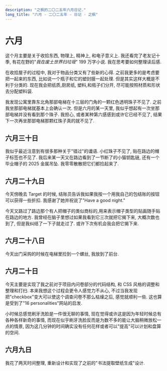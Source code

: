 ```yaml
---
description: "之枫的二〇二五年六月日记."
long_title: "六月 - 二〇二五年 - 日记 - 之枫"
---
```


# 六月

这个月主要是关于收拾东西, 物理上, 精神上, 和电子意义上. 我还看完了老友记十季, 有花在野的"_我在废土世界扫垃圾_" 199 万字小说. 我在思考要如何整理读后感.

在收拾屋子的过程中, 我对于物品分类又有了些新的心得. 之前我更多的是考虑要把一起来的东西, 比如说一个瓶子和它的塑封膜一起处理. 但是其实这样大概是不利于分类的. 现在我会把纸质,厨房纸, 塑料,和瓶子们分开, 尽可能按照材质和形状去分配塑料袋.

我发现公寓里靠东北角那部电梯在十三层的门角的一颗红色透明珠子不见了. 之前我坐那部电梯就基本上会确认一次. 但是六月的某一天里, 我似乎想起有一次坐那部电梯并没有看到那个珠子. 我担心, 或者某种第六感感到或许它已经不见了, 结果下一次再坐那部电梯那颗红珠子真的就不见了.

## 六月三十日

我似乎最近注意到有很多那种关于"错过"的谶语. 小红珠子不见了, 贴在路边的帽子标签也不见了. 我后来某一天又在路边看到了一节断了的小猫钥匙链, 还有一个毕业帽子的 2025 金属吊坠. 我零零散散把它们都捡起来了.

## 六月二十九日

今天傍晚去 Target 的时候, 结账员告诉我如果我按一个用我自己的包结账的按钮可以获得一些折扣. 我感谢了她并祝说了"Have a good night."

今天又路过了路边那个有人把帽子的类似商标的,用来表示帽子类型的贴画随手贴在路边的地方. 我曾经在脑子里想过如果我看到它三次就把它揭下来, 大概次数也到了, 但是我纠结了一下子就走过了. 或许下次有机会我会把它揭下来.

## 六月二十八日

今天出门采购的时候在电梯里捡到一个螺丝, 我放到了前台.

## 六月二十日

今天主要是实现了我之前对于项目内问卷部分的代码结构, 和 CSS 风格的调整和整理和打扫. 本来我想这个过程会更令人感觉力不从心, 不过当我发现把"checkbox"变大可以使这个调查问卷不那么枯燥之后, 感觉就顺利一些. 这也算是受到了"16 personalities"网站的启发.

小时候总感觉刷牙洗脸是一件很无聊的事情, 现在觉得或许这是因为年轻时候总有各种各样新奇的事情, 而现在似乎刷牙洗脸反而是为数不多的能让大脑稍微放松一点的情景, 因为这几分钟的时间确实没有任何花样或者可以"提高"可以计划和盘算的空间.

## 六月九日

我花了两天时间整理, 重新设计和实现了之前的"书法提取壁纸生成"设计.
